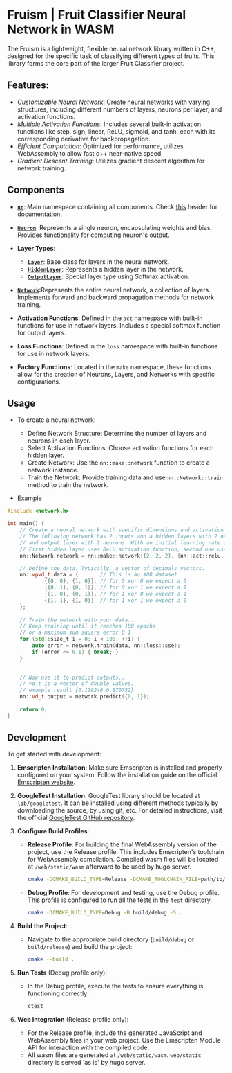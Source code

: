 # Fruism | Fruit Classifier Neural Network in WASM

The Fruism is a lightweight, flexible neural network library written in C++, designed for the specific task of
classifying different types of fruits. This library forms the core part of the larger Fruit Classifier project.

## Features:

- *Customizable Neural Network*: Create neural networks with varying structures, including different numbers of layers,
  neurons per layer, and activation functions.
- *Multiple Activation Functions*: Includes several built-in activation functions like step, sign, linear, ReLU,
  sigmoid,
  and tanh, each with its corresponding derivative for backpropagation.
- *Efficient Computation*: Optimized for performance, utilizes WebAssembly to allow fast c++ near-native speed.
- *Gradient Descent Training*: Utilizes gradient descent algorithm for network training.

## Components

- **[```nn```](nn/nn.h)**: Main namespace containing all components.
  Check [this](nn/nn.h) header for documentation.

- **[```Neuron```](nn/neuron.h)**: Represents a single neuron, encapsulating weights and bias.
  Provides functionality for computing neuron's output.

- **Layer Types**:
    - **[```Layer```](nn/layer.h)**: Base class for layers in the neural network.
    - **[```HiddenLayer```](nn/hidden_layer.h)**: Represents a hidden layer in the network.
    - **[```OutputLayer```](nn/output_layer.h)**: Special layer type using Softmax activation.

- **[```Network```](nn/network.h)**:Represents the entire neural network, a collection of layers.
  Implements forward and backward propagation methods for network training.

- **Activation Functions**: Defined in the ```act``` namespace with built-in functions for use in network layers.
  Includes a special softmax function for output layers.

- **Loss Functions**: Defined in the ```loss``` namespace with built-in functions for use in network layers.

- **Factory Functions**:
  Located in the ```make``` namespace, these functions allow for the creation of Neurons, Layers, and Networks with
  specific configurations.

## Usage

- To create a neural network:
    - Define Network Structure: Determine the number of layers and neurons in each layer.
    - Select Activation Functions: Choose activation functions for each hidden layer.
    - Create Network: Use the ```nn::make::network``` function to create a network instance.
    - Train the Network: Provide training data and use ```nn::Network::train``` method to train the network.

- Example

```c++
#include <network.h>

int main() {
    // Create a neural network with specific dimensions and activation functions
    // The following network has 2 inputs and a hidden layers with 2 neurons,
    // and output layer with 2 neurons. With an initial learning rate of 0.01.
    // First hidden layer uses ReLU activation function, second one uses Sigmoid.
    nn::Network network = nn::make::network({2, 2, 2}, {nn::act::relu, nn::act::sigmoid}, 0.01);

    // Define the data. Typically, a vector of decimals vectors.
    nn::vpvd_t data = {       // This is an XOR dataset
            {{0, 0}, {1, 0}}, // for 0 xor 0 we expect a 0
            {{0, 1}, {0, 1}}, // for 0 xor 1 we expect a 1
            {{1, 0}, {0, 1}}, // for 1 xor 0 we expect a 1
            {{1, 1}, {1, 0}}  // for 1 xor 1 we expect a 0
    };
    
    // Train the network with your data...
    // Keep training until it reaches 100 epochs
    // or a maximum sum square error 0.1
    for (std::size_t i = 0; i < 100; ++i) {
        auto error = network.train(data, nn::loss::sse);
        if (error <= 0.1) { break; }
    }
    

    // Now use it to predict outputs...
    // vd_t is a vector of double values.
    // example result {0.129248 0.870752}
    nn::vd_t output = network.predict({0, 1});
    
    return 0;
}
```

## Development

To get started with development:

1. **Emscripten Installation**: Make sure Emscripten is installed and properly configured on your system. Follow the
   installation guide on the official [Emscripten website](https://emscripten.org/docs/getting_started/downloads.html).

2. **GoogleTest Installation**: GoogleTest library should be located at `lib/googletest`.
   It can be installed using different methods typically by downloading the source, by using git, etc. For detailed
   instructions, visit the official [GoogleTest GitHub repository](https://github.com/google/googletest).

3. **Configure Build Profiles**:
    - **Release Profile**: For building the final WebAssembly version of the project, use the Release profile. This
      includes Emscripten's toolchain for WebAssembly compilation. Compiled wasm files will be located
      at `/web/static/wasm`
      afterward to be used by hugo server.
        ```sh
        cmake -DCMAKE_BUILD_TYPE=Release -DCMAKE_TOOLCHAIN_FILE=path/to/emscripten/cmake/Modules/Platform/Emscripten.cmake -B build/release -S .
        ```
    - **Debug Profile**: For development and testing, use the Debug profile. This profile is configured to run all the
      tests in the `test` directory.
        ```sh
        cmake -DCMAKE_BUILD_TYPE=Debug -B build/debug -S .
        ```

4. **Build the Project**:
    - Navigate to the appropriate build directory (`build/debug` or `build/release`) and build the project:
        ```sh
        cmake --build .
        ```

5. **Run Tests** (Debug profile only):
    - In the Debug profile, execute the tests to ensure everything is functioning correctly:
        ```sh
        ctest
        ```

6. **Web Integration** (Release profile only):
    - For the Release profile, include the generated JavaScript and WebAssembly files in your web project. Use the
      Emscripten Module API for interaction with the compiled code.
    - All wasm files are generated at `/web/static/wasm`. `web/static` directory is served 'as is' by hugo server.